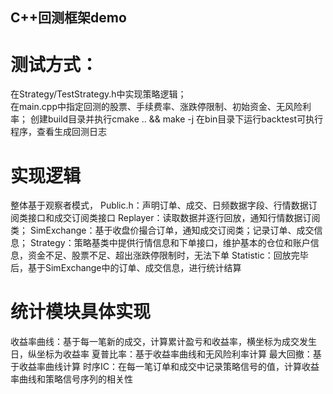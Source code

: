 ## C++回测框架demo  

# 测试方式： 
在Strategy/TestStrategy.h中实现策略逻辑；  
在main.cpp中指定回测的股票、手续费率、涨跌停限制、初始资金、无风险利率； 
创建build目录并执行cmake .. && make -j 
在bin目录下运行backtest可执行程序，查看生成回测日志 

# 实现逻辑 
整体基于观察者模式， 
Public.h：声明订单、成交、日频数据字段、行情数据订阅类接口和成交订阅类接口
Replayer：读取数据并逐行回放，通知行情数据订阅类； 
SimExchange：基于收盘价撮合订单，通知成交订阅类；记录订单、成交信息； 
Strategy：策略基类中提供行情信息和下单接口，维护基本的仓位和账户信息，资金不足、股票不足、超出涨跌停限制时，无法下单 
Statistic：回放完毕后，基于SimExchange中的订单、成交信息，进行统计结算 

# 统计模块具体实现 

收益率曲线：基于每一笔新的成交，计算累计盈亏和收益率，横坐标为成交发生日，纵坐标为收益率 
夏普比率：基于收益率曲线和无风险利率计算 
最大回撤：基于收益率曲线计算 
时序IC：在每一笔订单和成交中记录策略信号的值，计算收益率曲线和策略信号序列的相关性 

